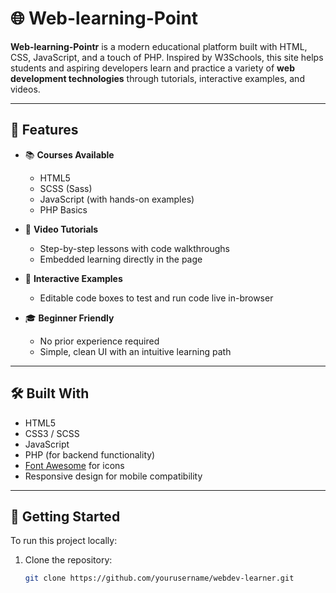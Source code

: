 

# 🌐 Web-learning-Point

**Web-learning-Pointr** is a modern educational platform built with HTML, CSS, JavaScript, and a touch of PHP. Inspired by W3Schools, this site helps students and aspiring developers learn and practice a variety of **web development technologies** through tutorials, interactive examples, and videos.

---

## 🎯 Features

- 📚 **Courses Available**
  - HTML5
  - SCSS (Sass)
  - JavaScript (with hands-on examples)
  - PHP Basics

- 🎥 **Video Tutorials**
  - Step-by-step lessons with code walkthroughs
  - Embedded learning directly in the page

- 🧪 **Interactive Examples**
  - Editable code boxes to test and run code live in-browser

- 🎓 **Beginner Friendly**
  - No prior experience required
  - Simple, clean UI with an intuitive learning path

---

## 🛠️ Built With

- HTML5
- CSS3 / SCSS
- JavaScript
- PHP (for backend functionality)
- [Font Awesome](https://fontawesome.com/) for icons
- Responsive design for mobile compatibility

---

## 🚀 Getting Started

To run this project locally:

1. Clone the repository:
   ```bash
   git clone https://github.com/yourusername/webdev-learner.git
